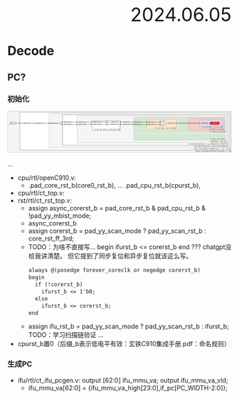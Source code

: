 <div style="text-align:right; font-size:3em;">2024.06.05</div>

# Decode

## PC?

### 初始化

![](./images/decode_reset_pc.svg)

...
* cpu/rtl/openC910.v:
  *   .pad_core_rst_b(core0_rst_b), ...   .pad_cpu_rst_b(cpurst_b),
* cpu/rtl/ct_top.v:
* rst/rtl/ct_rst_top.v:
  * assign async_corerst_b = pad_core_rst_b & pad_cpu_rst_b & !pad_yy_mbist_mode;
  * async_corerst_b
  * assign corerst_b =  pad_yy_scan_mode ? pad_yy_scan_rst_b : core_rst_ff_3rd;
  * TODO：为啥不直接写... begin ifurst_b <= corerst_b end ??? chatgpt没给我讲清楚。
    但它提到了同步复位和异步复位就该这么写。
    ```
    always @(posedge forever_coreclk or negedge corerst_b)
    begin
      if (!corerst_b)
        ifurst_b <= 1'b0;
      else 
        ifurst_b <= corerst_b;
    end
    ```
  * assign ifu_rst_b = pad_yy_scan_mode ? pad_yy_scan_rst_b : ifurst_b; 
    TODO：学习扫描链验证
...
* cpurst_b置0（后缀_b表示低电平有效：玄铁C910集成手册.pdf：命名规则）

### 生成PC
* ifu/rtl/ct_ifu_pcgen.v: output [62:0] ifu_mmu_va; output ifu_mmu_va_vld;
  * ifu_mmu_va[62:0]      = {ifu_mmu_va_high[23:0],if_pc[PC_WIDTH-2:0]};

